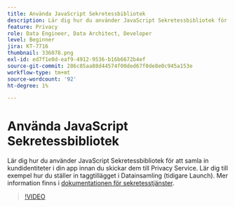 ```yaml
---
title: Använda JavaScript Sekretessbibliotek
description: Lär dig hur du använder JavaScript Sekretessbibliotek för att samla in kundidentiteter i din app innan du skickar dem till Privacy Service. Lär dig till exempel hur du ställer in taggtillägget i Datainsamling (tidigare Launch).
feature: Privacy
role: Data Engineer, Data Architect, Developer
level: Beginner
jira: KT-7716
thumbnail: 336078.png
exl-id: ed7f1e0d-eaf9-4912-9536-b16b6672b4ef
source-git-commit: 286c85aa88d44574f00ded67f0de8e0c945a153e
workflow-type: tm+mt
source-wordcount: '92'
ht-degree: 1%

---
```



# Använda JavaScript Sekretessbibliotek

Lär dig hur du använder JavaScript Sekretessbibliotek för att samla in kundidentiteter i din app innan du skickar dem till Privacy Service. Lär dig till exempel hur du ställer in taggtillägget i Datainsamling (tidigare Launch). Mer information finns i [dokumentationen för sekretesstjänster](https://experienceleague.adobe.com/docs/experience-platform/privacy/home.html?lang=sv).

>[!VIDEO](https://video.tv.adobe.com/v/3452080?learn=on&enablevpops&captions=swe)

